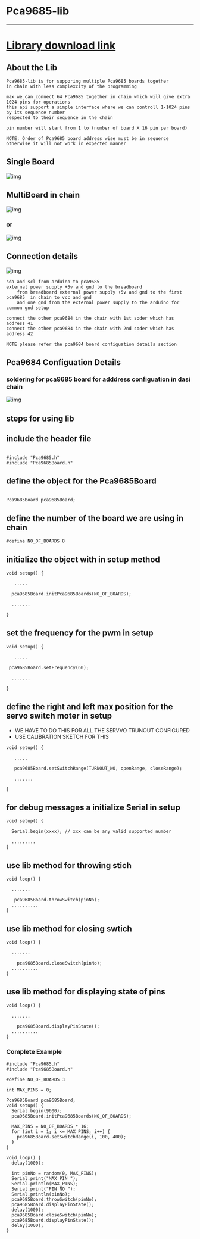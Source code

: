 # Pca9685-lib

---

# <a href="https://github.com/adarshkumarsingh83/Pcf8574-lib/archive/main.zip"> Library download link </a>

## About the Lib
```
Pca9685-lib is for supporing multiple Pca9685 boards together 
in chain with less complexcity of the programming 

max we can connect 64 Pca9685 together in chain which will give extra 1024 pins for operations 
this api support a simple interface where we can controll 1-1024 pins by its sequence number 
respected to their sequence in the chain 

pin number will start from 1 to (number of board X 16 pin per board)

NOTE: Order of Pca9685 board address wise must be in sequence otherwise it will not work in expected manner 
```


## Single Board 
![img](/image/connection-details.png)

## MultiBoard in chain 

![img](/image/multiBoard_dasichain.jpg)

### or 

![img](/image/multi_pca9685-servo.png)


## Connection details
![img](/image/connection-dettails.JPG)
```
sda and scl from arduino to pca9685 
external power supply +5v and gnd to the breadboard 
    from breadboard external power supply +5v and gnd to the first pca9685  in chain to vcc and gnd 
    and one gnd from the external power supply to the arduino for common gnd setup 

connect the other pca9684 in the chain with 1st soder which has address 41 
connect the other pca9684 in the chain with 2nd soder which has address 42 

NOTE please refer the pca9684 board configuation details section
```

## Pca9684 Configuation Details 
### soldering for pca9685 board for adddress configuation in dasi chain
![img](/image/pca9685-soldering-address-chart.png)


## steps for using lib

## include the header file
```

#include "Pca9685.h"
#include "Pca9685Board.h"

```

## define the object for the Pca9685Board
```

Pca9685Board pca9685Board;

```

## define the number of the board we are using in chain
```
#define NO_OF_BOARDS 8
```

## initialize the object with in setup method
```
void setup() {
  
   .....

  pca9685Board.initPca9685Boards(NO_OF_BOARDS);

  .......

}
```

## set the frequency for the pwm in setup 

```
void setup() {
  
   .....

 pca9685Board.setFrequency(60);

  .......

}
```

## define the right and left max position for the servo switch moter in setup
* WE HAVE TO DO THIS FOR ALL THE  SERVVO TRUNOUT CONFIGURED 
* USE CALIBRATION SKETCH FOR THIS 
```
void setup() {
  
   .....

   pca9685Board.setSwitchRange(TURNOUT_NO, openRange, closeRange);

   .......

}

```

## for debug messages a initialize Serial in setup
```
void setup() {
  
  Serial.begin(xxxx); // xxx can be any valid supported number 

  .........
}

```


## use lib method for throwing stich 
```
void loop() {
  
  .......

   pca9685Board.throwSwitch(pinNo);
  ..........
}
```

## use lib method for closing swtich 
```
void loop() {
  
  .......

	pca9685Board.closeSwitch(pinNo);
  ..........
}
```

## use lib method for displaying state of pins 
```
void loop() {
  
  .......

	pca9685Board.displayPinState();
  ..........
}
```


### Complete Example
```
#include "Pca9685.h"
#include "Pca9685Board.h"

#define NO_OF_BOARDS 3

int MAX_PINS = 0;

Pca9685Board pca9685Board;
void setup() {
  Serial.begin(9600);
  pca9685Board.initPca9685Boards(NO_OF_BOARDS);

  MAX_PINS = NO_OF_BOARDS * 16;
  for (int i = 1; i <= MAX_PINS; i++) {
    pca9685Board.setSwitchRange(i, 100, 400);
  }
}

void loop() {
  delay(1000);

  int pinNo = random(0, MAX_PINS);
  Serial.print("MAX PIN ");
  Serial.println(MAX_PINS);
  Serial.print("PIN NO ");
  Serial.println(pinNo);
  pca9685Board.throwSwitch(pinNo);
  pca9685Board.displayPinState();
  delay(1000);
  pca9685Board.closeSwitch(pinNo);
  pca9685Board.displayPinState();
  delay(1000);
}

```